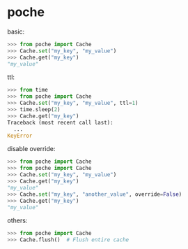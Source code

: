 # poche

basic:
```python
>>> from poche import Cache
>>> Cache.set("my_key", "my_value")
>>> Cache.get("my_key")
"my_value"
```

ttl:
```python
>>> from time
>>> from poche import Cache
>>> Cache.set("my_key", "my_value", ttl=1)
>>> time.sleep(2)
>>> Cache.get("my_key")
Traceback (most recent call last):
  ...
KeyError
```

disable override:
```python
>>> from poche import Cache
>>> from poche import Cache
>>> Cache.set("my_key", "my_value")
>>> Cache.get("my_key")
"my_value"
>>> Cache.set("my_key", "another_value", override=False)
>>> Cache.get("my_key")
"my_value"
```

others:
```python
>>> from poche import Cache
>>> Cache.flush()  # Flush entire cache
```
